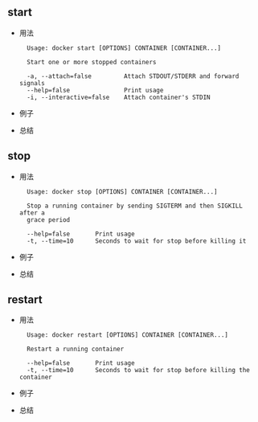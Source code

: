 
## start

* 用法

		
		Usage: docker start [OPTIONS] CONTAINER [CONTAINER...]

		Start one or more stopped containers

  		-a, --attach=false         Attach STDOUT/STDERR and forward signals
  		--help=false               Print usage
  		-i, --interactive=false    Attach container's STDIN

* 例子

* 总结


## stop


* 用法

		Usage: docker stop [OPTIONS] CONTAINER [CONTAINER...]

		Stop a running container by sending SIGTERM and then SIGKILL after a
		grace period

  		--help=false       Print usage
  		-t, --time=10      Seconds to wait for stop before killing it
  		

* 例子

* 总结

## restart


* 用法

		Usage: docker restart [OPTIONS] CONTAINER [CONTAINER...]

		Restart a running container

  		--help=false       Print usage
  		-t, --time=10      Seconds to wait for stop before killing the container



* 例子

* 总结



